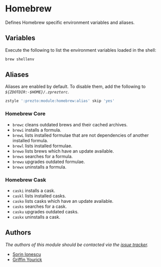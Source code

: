 # Homebrew

Defines Homebrew specific environment variables and aliases.

## Variables

Execute the following to list the environment variables loaded in the shell:

```sh
brew shellenv
```

## Aliases

Aliases are enabled by default. To disable them, add the following to
_`${ZDOTDIR:-$HOME}/.zpreztorc`_.

```sh
zstyle ':prezto:module:homebrew:alias' skip 'yes'
```

### Homebrew Core

- `brewc` cleans outdated brews and their cached archives.
- `brewi` installs a formula.
- `brewL` lists installed formulae that are not dependencies of another
  installed formula.
- `brewl` lists installed formulae.
- `brewo` lists brews which have an update available.
- `brews` searches for a formula.
- `brewu` upgrades outdated formulae.
- `brewx` uninstalls a formula.

### Homebrew Cask

- `caski` installs a cask.
- `caskl` lists installed casks.
- `casko` lists casks which have an update available.
- `casks` searches for a cask.
- `casku` upgrades outdated casks.
- `caskx` uninstalls a cask.

## Authors

_The authors of this module should be contacted via the [issue tracker][1]._

- [Sorin Ionescu](https://github.com/sorin-ionescu)
- [Griffin Yourick](https://github.com/tough-griff)

[1]: https://github.com/sorin-ionescu/prezto/issues
